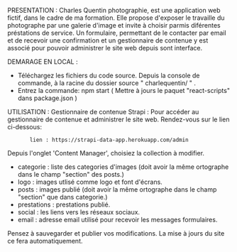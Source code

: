 

PRESENTATION : 
  Charles Quentin photographie, est une application web fictif, dans le cadre de ma formation. Elle propose d'exposer le travaille du photographe par une galerie d'image   et invite à choisir parmis diférentes préstations de service. Un formulaire, permettant de le contacter par email et de recevoir une confirmation et un gestionnaire de   contenue y est associé pour pouvoir administrer le site web depuis sont interface.

DEMARAGE EN LOCAL : 
  - Téléchargez les fichiers du code source. Depuis la console de commande, à la racine du dossier source " charlequentin/ " .
  - Entrez la commande: npm start
  ( Mettre à jours le paquet "react-scripts" dans package.json )

UTILISATION : 
  Gestionnaire de contenue Strapi :
  Pour accéder au gestionnaire de contenue et administrer le site web. Rendez-vous sur le lien ci-dessous: 
  
           lien : https://strapi-data-app.herokuapp.com/admin

Depuis l'onglet 'Content Manager', choisiez la collection à modifier. 
  - categorie : liste des categories d'images (doit avoir la même ortographe dans le champ "section" des posts.)
  - logo : images utlisé comme logo et font d'écrans.
  - posts : images publié (doit avoir la même ortographe dans le champ "section" que dans categorie.)
  - prestations : prestations publié.
  - social : les liens vers les réseaux sociaux.
  - email : adresse email utilisé pour recevoir les messages formulaires.
        
Pensez à sauvegarder et publier vos modifications. La mise à jours du site ce fera automatiquement. 
